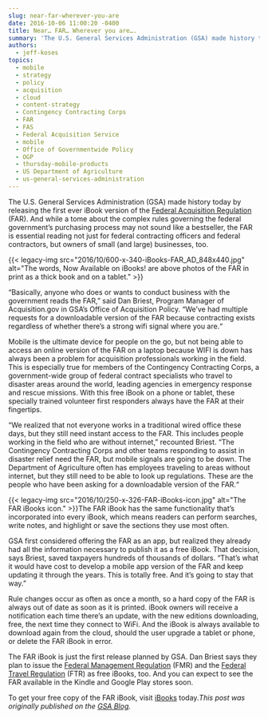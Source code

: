 ```yaml
---
slug: near-far-wherever-you-are
date: 2016-10-06 11:00:20 -0400
title: Near… FAR… Wherever you are….
summary: 'The U.S. General Services Administration (GSA) made history today by releasing the first ever iBook version of the Federal Acquisition Regulation (FAR). And while a tome about the complex rules governing the federal government’s purchasing process may not sound like a bestseller, the FAR is essential reading not just for federal contracting officers and federal'
authors:
  - jeff-koses
topics:
  - mobile
  - strategy
  - policy
  - acquisition
  - cloud
  - content-strategy
  - Contingency Contracting Corps
  - FAR
  - FAS
  - Federal Acquisition Service
  - mobile
  - Office of Governmentwide Policy
  - OGP
  - thursday-mobile-products
  - US Department of Agriculture
  - us-general-services-administration
---
```


The U.S. General Services Administration (GSA) made history today by releasing the first ever iBook version of the [Federal Acquisition Regulation](http://www.gsa.gov/portal/content/101126) (FAR). And while a tome about the complex rules governing the federal government’s purchasing process may not sound like a bestseller, the FAR is essential reading not just for federal contracting officers and federal contractors, but owners of small (and large) businesses, too.

{{< legacy-img src="2016/10/600-x-340-iBooks-FAR\_AD\_848x440.jpg" alt="The words, Now Available on iBooks! are above photos of the FAR in print as a thick book and on a tablet." >}}

“Basically, anyone who does or wants to conduct business with the government reads the FAR,” said Dan Briest, Program Manager of Acquisition.gov in GSA’s Office of Acquisition Policy. “We’ve had multiple requests for a downloadable version of the FAR because contracting exists regardless of whether there’s a strong wifi signal where you are.“

Mobile is the ultimate device for people on the go, but not being able to access an online version of the FAR on a laptop because WIFI is down has always been a problem for acquisition professionals working in the field. This is especially true for members of the Contingency Contracting Corps, a government-wide group of federal contract specialists who travel to disaster areas around the world, leading agencies in emergency response and rescue missions.  With this free iBook on a phone or tablet, these specially trained volunteer first responders always have the FAR at their fingertips.

“We realized that not everyone works in a traditional wired office these days, but they still need instant access to the FAR. This includes people working in the field who are without internet,” recounted Briest. “The Contingency Contracting Corps and other teams responding to assist in disaster relief need the FAR, but mobile signals are going to be down. The Department of Agriculture often has employees traveling to areas without internet, but they still need to be able to look up regulations.  These are the people who have been asking for a downloadable version of the FAR.“

{{< legacy-img src="2016/10/250-x-326-FAR-iBooks-icon.jpg" alt="The FAR iBooks icon." >}}The FAR iBook has the same functionality that’s incorporated into every iBook, which means readers can perform searches, write notes, and highlight or save the sections they use most often.

GSA first considered offering the FAR as an app, but realized they already had all the information necessary to publish it as a free iBook. That decision, says Briest, saved taxpayers hundreds of thousands of dollars. “That’s what it would have cost to develop a mobile app version of the FAR and keep updating it through the years. This is totally free. And it’s going to stay that way.”

Rule changes occur as often as once a month, so a hard copy of the FAR is always out of date as soon as it is printed. iBook owners will receive a notification each time there’s an update, with the new editions downloading, free, the next time they connect to WiFi. And the iBook is always available to download again from the cloud, should the user upgrade a tablet or phone, or delete the FAR iBook in error.

The FAR iBook is just the first release planned by GSA. Dan Briest says they plan to issue the [Federal Management Regulation](http://www.gsa.gov/portal/category/21221) (FMR) and the [Federal Travel Regulation](http://www.gsa.gov/portal/content/104790) (FTR) as free iBooks, too.  And you can expect to see the FAR available in the Kindle and Google Play stores soon.

To get your free copy of the FAR iBook, visit [iBooks](https://itunes.apple.com/us/book/federal-acquisition-regulation/id1157047050?ls=1&mt=11) today._This post was originally published on the [GSA Blog](http://www.gsa.gov/blog)._